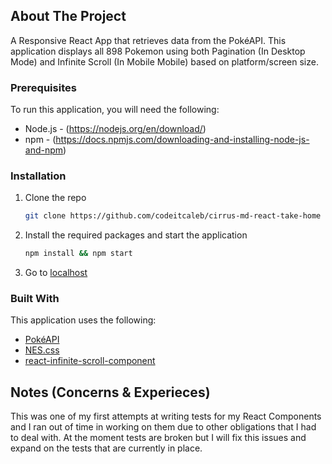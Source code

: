 <!-- ABOUT THE PROJECT -->
## About The Project

A Responsive React App that retrieves data from the PokéAPI. This application displays all 898 Pokemon using both Pagination (In Desktop Mode) and Infinite Scroll (In Mobile Mobile) based on platform/screen size.

<!-- GETTING STARTED -->

### Prerequisites

To run this application, you will need the following:

* Node.js - (https://nodejs.org/en/download/)
* npm - (https://docs.npmjs.com/downloading-and-installing-node-js-and-npm)

### Installation

1. Clone the repo
   ```sh
   git clone https://github.com/codeitcaleb/cirrus-md-react-take-home
   ```
2. Install the required packages and start the application
   ```sh
   npm install && npm start
   ```
3. Go to [localhost](http://localhost:3000/)

### Built With

This application uses the following:
* [PokéAPI](https://pokeapi.co)
* [NES.css](https://nostalgic-css.github.io/NES.css/)
* [react-infinite-scroll-component](https://www.npmjs.com/package/react-infinite-scroll-component)


## Notes (Concerns & Experieces)

This was one of my first attempts at writing tests for my React Components and I ran out of time in working on them due to other obligations that I had to deal with. At the moment tests are broken but I will fix this issues and expand on the tests that are currently in place.